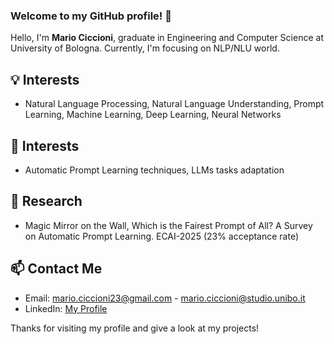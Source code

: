 <!--
### Hi there 👋

**supmar23/supmar23** is a ✨ _special_ ✨ repository because its `README.md` (this file) appears on your GitHub profile.

Here are some ideas to get you started:

- 🔭 I’m currently working on ...
- 🌱 I’m currently learning ...
- 👯 I’m looking to collaborate on ...
- 🤔 I’m looking for help with ...
- 💬 Ask me about ...
- 📫 How to reach me: ...
- 😄 Pronouns: ...
- ⚡ Fun fact: ...
-->

### Welcome to my GitHub profile! 👋

Hello, I'm **Mario Ciccioni**, graduate in Engineering and Computer Science at University of Bologna. Currently, I'm focusing on NLP/NLU world.

## 💡 Interests

- Natural Language Processing, Natural Language Understanding, Prompt Learning, Machine Learning, Deep Learning, Neural Networks

## 🌱 Interests

- Automatic Prompt Learning techniques, LLMs tasks adaptation  

## 🧾 Research

- Magic Mirror on the Wall, Which is the Fairest Prompt of All? A Survey on Automatic Prompt Learning. ECAI-2025 (23% acceptance rate)

## 📫 Contact Me

- Email: mario.ciccioni23@gmail.com - mario.ciccioni@studio.unibo.it
- LinkedIn: [My Profile](www.linkedin.com/in/mario-ciccioni)

Thanks for visiting my profile and give a look at my projects!

